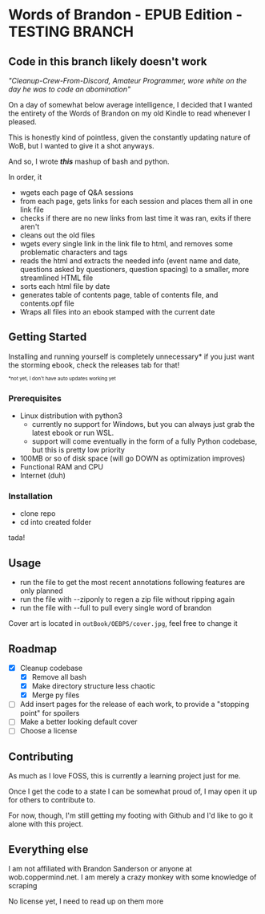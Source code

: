 # Words of Brandon - EPUB Edition - TESTING BRANCH

## Code in this branch likely doesn't work

*"Cleanup-Crew-From-Discord, Amateur Programmer, wore white on the day he was to code an abomination"*

On a day of somewhat below average intelligence, I decided that I wanted the entirety of the Words of Brandon on my old Kindle to read whenever I pleased.

This is honestly kind of pointless, given the constantly updating nature of WoB, but I wanted to give it a shot anyways.

And so, I wrote ***this*** mashup of bash and python.

In order, it
* wgets each page of Q&A sessions
* from each page, gets links for each session and places them all in one link file
* checks if there are no new links from last time it was ran, exits if there aren't
* cleans out the old files
* wgets every single link in the link file to html, and removes some problematic characters and tags
* reads the html and extracts the needed info (event name and date, questions asked by questioners, question spacing) to a smaller, more streamlined HTML file
* sorts each html file by date
* generates table of contents page, table of contents file, and contents.opf file
* Wraps all files into an ebook stamped with the current date

## Getting Started

Installing and running yourself is completely unnecessary* if you just want the storming ebook, check the releases tab for that!

<sup><sub>*not yet, I don't have auto updates working yet</sub></sup>

### Prerequisites 

* Linux distribution with python3
    * currently no support for Windows, but you can always just grab the latest ebook or run WSL.
    * support will come eventually in the form of a fully Python codebase, but this is pretty low priority
* 100MB or so of disk space (will go DOWN as optimization improves)
* Functional RAM and CPU
* Internet (duh)

### Installation

* clone repo
* cd into created folder

tada!

## Usage

* run the file to get the most recent annotations
  following features are only planned
* run the file with --ziponly to regen a zip file without ripping again
* run the file with --full to pull every single word of brandon

Cover art is located in `outBook/OEBPS/cover.jpg`, feel free to change it
## Roadmap

- [X] Cleanup codebase
    - [X] Remove all bash
    - [X] Make directory structure less chaotic
    - [X] Merge py files 
- [ ] Add insert pages for the release of each work, to provide a "stopping point" for spoilers
- [ ] Make a better looking default cover
- [ ] Choose a license

## Contributing

As much as I love FOSS, this is currently a learning project just for me.

Once I get the code to a state I can be somewhat proud of, I may open it up for others to contribute to.

For now, though, I'm still getting my footing with Github and I'd like to go it alone with this project.

## Everything else

I am not affiliated with Brandon Sanderson or anyone at wob.coppermind.net. I am merely a crazy monkey with some knowledge of scraping

No license yet, I need to read up on them more
